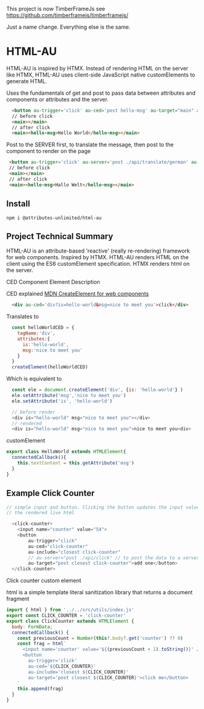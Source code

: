 This project is now TimberFrameJs see https://github.com/timberframejs/timberframejs/

Just a name change. Everything else is the same.


# HTML-AU
HTML-AU is inspired by HTMX. Instead of rendering HTML on the server like HTMX, HTML-AU uses client-side JavaScript native customElements to generate HTML.

Uses the fundamentals of get and post to pass data between attributes and components or attributes and the server.

``` html
  <button au-trigger='click' au-ced='post hello-msg' au-target="main" au-swap='innerHTML' name='msg' value='Hello World'>Show Message</button>
  // before click
  <main></main>
  // after click
  <main><hello-msg>Hello World</hello-msg></main>
 ```

Post to the SERVER first, to translate the message, then post to the component to render on the page
 ``` html
  <button au-trigger='click' au-server='post ./api/translate/german' au-ced='post hello-msg' au-target="main" au-swap='innerHTML' name='msg' value='Hello World'>Show Message</button>
  // before click
  <main></main>
  // after click
  <main><hello-msg>Hallo Welt</hello-msg></main>
 ```

## Install
```npm i @attributes-unlimited/html-au```


## Project Technical Summary
HTML-AU is an attribute-based 'reactive' (really re-rendering) framework for web components. Inspired by HTMX.
HTML-AU renders HTML on the client using the ES6 customElement specification. HTMX renders html on the server.

CED Component Element Description

CED explained
[MDN CreateElement for web components](https://developer.mozilla.org/en-US/docs/Web/API/Document/createElement#web_component_example)

``` html
  <div au-ced='div?is=hello-world&msg=nice to meet you'>click</div>
```
Translates to 
``` js
  const helloWorldCED = {
    tagName:'div',
    attributes:{
      is:'hello-world',
      msg:'nice to meet you'
    }
  }
  createElement(helloWorldCED)
```
Which is equivalent to
``` js
  const ele = document.createElement('div', {is: 'hello-world'} )
  ele.setAttribute('msg','nice to meet you')
  ele.setAttribute('is', 'hello-world')

  // before render
  <div is="hello-world" msg="nice to meet you"></div>
  // rendered
  <div is="hello-world" msg="nice to meet you">nice to meet you<div>
```

customElement
``` js
export class HelloWorld extends HTMLElement{
  connectedCallback(){
    this.textContent = this.getAttribute('msg')
  }
}
```
## Example Click Counter

``` js
// simple input and button. Clicking the button updates the input value.
// the rendered live html

  <click-counter>
    <input name="counter" value="54">
    <button
        au-trigger="click"
        au-ced="click-counter"
        au-include="closest click-counter"
        // au-server="post ./api/click" // to post the data to a server, then send the results to the component
        au-target="post closest click-counter">add one</button>
  </click-counter>

```

Click counter custom element

html is a simple template literal sanitization library that returns a document fragment
``` js
import { html } from '../../src/utils/index.js'
export const CLICK_COUNTER = 'click-counter'
export class ClickCounter extends HTMLElement {
  body: FormData;
  connectedCallback() {
    const previousCount = Number(this?.body?.get('counter') ?? 0)
    const frag = html`
      <input name='counter' value='${(previousCount + 1).toString()}' />
      <button
        au-trigger='click'
        au-ced='${CLICK_COUNTER}'
        au-include='closest ${CLICK_COUNTER}'
        au-target='post closest ${CLICK_COUNTER}'>click me</button>
    `
    this.append(frag)
  }
}
```
